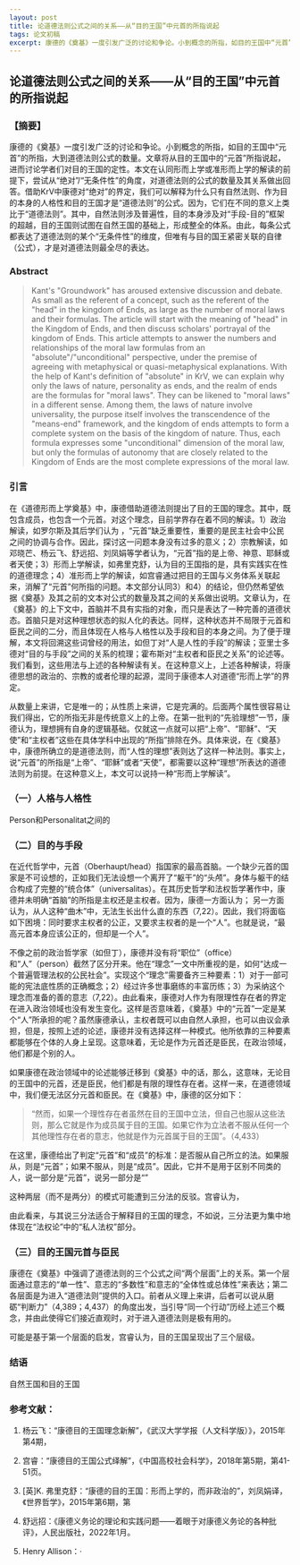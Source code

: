 ```yaml
---
layout: post
title: 论道德法则公式之间的关系——从“目的王国”中元首的所指说起
tags: 论文初稿
excerpt: 康德的《奠基》一度引发广泛的讨论和争论。小到概念的所指，如目的王国中“元首”的所指，大到道德法则公式的数量。文章将从目的王国中的“元首”所指说起，进而讨论学者们对目的王国的定性。本文在认同形而上学或准形而上学的解读的前提下，尝试从“绝对”/“无条件性”的角度，对道德法则的公式的数量及其关系做出回答。借助KrV中康德对“绝对”的界定，我们可以解释为什么只有自然法则、作为目的本身的人格性和目的王国才是“道德法则”的公式。因为，它们在不同的意义上类比于“道德法则”。其中，自然法则涉及普遍性，目的本身涉及对“手段-目的”框架的超越，目的王国则试图在自然王国的基础上，形成整全的体系。由此，每条公式都表达了道德法则的某个“无条件性”的维度，但唯有与目的国王紧密关联的自律（公式），才是对道德法则最全尽的表达。
---
```






## 论道德法则公式之间的关系——从“目的王国”中元首的所指说起



### 【摘要】

康德的《奠基》一度引发广泛的讨论和争论。小到概念的所指，如目的王国中“元首”的所指，大到道德法则公式的数量。文章将从目的王国中的“元首”所指说起，进而讨论学者们对目的王国的定性。本文在认同形而上学或准形而上学的解读的前提下，尝试从“绝对”/“无条件性”的角度，对道德法则的公式的数量及其关系做出回答。借助KrV中康德对“绝对”的界定，我们可以解释为什么只有自然法则、作为目的本身的人格性和目的王国才是“道德法则”的公式。因为，它们在不同的意义上类比于“道德法则”。其中，自然法则涉及普遍性，目的本身涉及对“手段-目的”框架的超越，目的王国则试图在自然王国的基础上，形成整全的体系。由此，每条公式都表达了道德法则的某个“无条件性”的维度，但唯有与目的国王紧密关联的自律（公式），才是对道德法则最全尽的表达。



### Abstract


> Kant's "Groundwork" has aroused extensive discussion and debate. As small as the referent of a concept, such as the referent of the "head" in the kingdom of Ends, as large as the number of moral laws and their formulas. The article will start with the meaning of "head" in the Kingdom of Ends, and then discuss scholars' portrayal of the kingdom of Ends. This article attempts to answer the numbers and relationships of the moral law formulas from an "absolute"/"unconditional" perspective, under the premise of agreeing with metaphysical or quasi-metaphysical explanations. With the help of Kant's definition of "absolute" in KrV, we can explain why only the laws of nature, personality as ends, and the realm of ends are the formulas for "moral laws". They can be likened to "moral laws" in a different sense. Among them, the laws of nature involve universality, the purpose itself involves the transcendence of the "means-end" framework, and the kingdom of ends attempts to form a complete system on the basis of the kingdom of nature. Thus, each formula expresses some "unconditional" dimension of the moral law, but only the  formulas of autonomy that are closely related to the Kingdom of Ends are the most complete expressions of the moral law.



### 引言



在《道德形而上学奠基》中，康德借助道德法则提出了目的王国的理念。其中，既包含成员，也包含一个元首。对这个理念，目前学界存在着不同的解读。1）政治解读，如罗尔斯及其后学们认为 ，“元首”缺乏重要性，重要的是民主社会中公民之间的协调与合作。因此，探讨这一问题本身没有过多的意义；2）宗教解读，如邓晓芒、杨云飞、舒远招、刘凤娟等学者认为，“元首”指的是上帝、神意、耶稣或者天使；3）形而上学解读，如弗里克舒，认为目的王国指的是，具有实践实在性的道德理念；4）准形而上学的解读，如宫睿通过把目的王国与义务体系关联起来，消解了“元首”何所指的问题。本文部分认同3）和4）的结论，但仍然希望依据《奠基》及其之前的文本对公式的数量及其之间的关系做出说明。文章认为，在《奠基》的上下文中，首脑并不具有实指的对象，而只是表达了一种完善的道德状态。首脑只是对这种理想状态的拟人化的表达。同样，这种状态并不局限于元首和臣民之间的二分，而且体现在人格与人格性以及手段和目的本身之间。为了便于理解，本文将回溯这些词曾经的用法，如但丁对“人是人性的手段”的解读；亚里士多德对“目的与手段”之间的关系的梳理；霍布斯对“主权者和臣民之关系”的论述等。我们看到，这些用法与上述的各种解读有关。在这种意义上，上述各种解读，将康德思想的政治的、宗教的或者伦理的起源，混同于康德本人对道德“形而上学”的界定。

从数量上来讲，它是唯一的；从性质上来讲，它是完满的。后面两个属性很容易让我们得出，它的所指无非是传统意义上的上帝。在第一批判的“先验理想”一节，康德认为，理想拥有自身的逻辑基础。仅就这一点就可以把“上帝”、“耶稣”、“天使”和“主权者”这些在具体学科中出现的“所指”排除在外。具体来说，在《奠基》中，康德所确立的是道德法则，而“人性的理想”表则达了这样一种法则。事实上，说“元首”的所指是“上帝”、“耶稣”或者“天使”，都需要以这种“理想”所表达的道德法则为前提。在这种意义上，本文可以说持一种“形而上学解读”。





### （一）人格与人格性

 

Person和Personalitat之间的







### （二）目的与手段



在近代哲学中，元首（Oberhaupt/head）指国家的最高首脑。一个缺少元首的国家是不可设想的，正如我们无法设想一个离开了“躯干”的“头颅”。身体与躯干的结合构成了完整的“统合体”（universalitas）。在其历史哲学和法权哲学著作中，康德并未明确“首脑”的所指是主权还是主权者。因为，康德一方面认为；   另一方面认为，从人这种“曲木”中，无法生长出什么直的东西（7,22）。因此，我们将面临如下困境：同时要求主权者的公正，又要求主权者的是一个“人”。也就是说，“最高元首本身应该公正的，但却是一个人”。

不像之前的政治哲学家（如但丁），康德并没有将“职位”（office）和“人”（person）截然了区分开来。他在“理念”一文中所重视的是，如何“达成一个普遍管理法权的公民社会”。实现这个“理念”需要备齐三种要素：1）对于一部可能的宪法底性质的正确概念；2）经过许多世事磨练的丰富历练；3）为采纳这个理念而准备的善的意志（7,22）。由此看来，康德对人作为有限理性存在者的界定在进入政治领域也没有发生变化。这样是否意味着，《奠基》中的“元首”一定是某个“人”所承担的呢？虽然康德承认，主权者既可以由自然人承担，也可以由议会承担，但是，按照上述的论述，康德并没有选择这样一种模式。他所依靠的三种要素都能够在个体的人身上呈现。这意味着，无论是作为元首还是臣民，在政治领域，他们都是个别的人。

如果康德在政治领域中的论述能够迁移到《奠基》中的话，那么，这意味，无论目的王国中的元首，还是臣民，他们都是有限的理性存在者。这样一来，在道德领域中，我们便无法区分元首和臣民。在《奠基》中，康德的区分如下：

>“然而，如果一个理性存在者虽然在目的王国中立法，但自己也服从这些法则，那么它就是作为成员属于目的王国。如果它作为立法者不服从任何一个其他理性存在者的意志，他就是作为元首属于目的王国”。（4,433）

在这里，康德给出了判定“元首”和“成员”的标准：是否服从自己所立的法。如果服从，则是“元首”；如果不服从，则是“成员”。因此，它并不是用于区别不同类的人，说一部分是“元首”，说另一部分是“”

这种两层（而不是两分）的模式可能遭到三分法的反驳。宫睿认为，

由此看来，与其说三分法适合于解释目的王国的理念，不如说，三分法更为集中地体现在“法权论”中的“私人法权”部分。





### （三）目的王国元首与臣民



康德在《奠基》中强调了道德法则的三个公式之间“两个层面”上的关系。第一个层面通过意志的“单一性”、意志的“多数性”和意志的“全体性或总体性”来表达；第二各层面是为进入“道德法则”提供的入口。前者从义理上来讲，后者可以说从磨砺“判断力”（4,389；4,437）的角度出发，当引导“同一个行动”历经上述三个概念，并由此使得它们接近直观时，对于进入道德法则是极有用的。

可能是基于第一个层面的启发，宫睿认为，目的王国呈现出了三个层级。 





### 结语

自然王国和目的王国





### 参考文献：



1. 杨云飞：“康德目的王国理念新解”，《武汉大学学报（人文科学版）》，2015年第4期，

2. 宫睿：“康德目的王国公式绎解”，《中国高校社会科学》，2018年第5期，第41-51页。

3.  [英]K. 弗里克舒：“康德的目的王国：形而上学的，而非政治的”，刘凤娟译，《世界哲学》，2015年第6期，第

4. 舒远招：《康德义务论的理论和实践问题——着眼于对康德义务论的各种批评》，人民出版社，2022年1月。

5. Henry Allison：·

   



​     





​          



